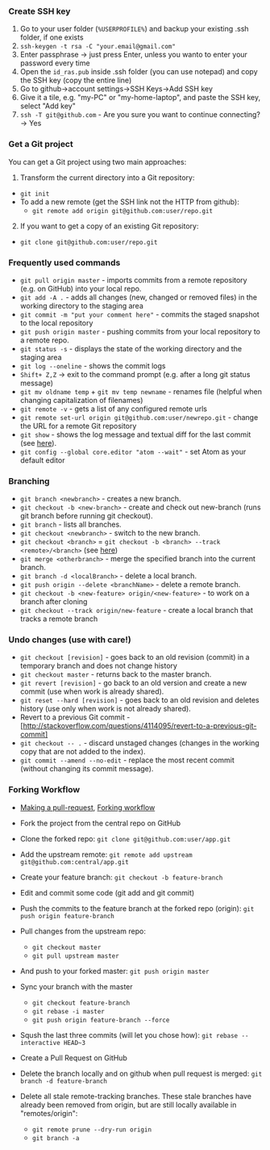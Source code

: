 ### Create SSH key

1. Go to your user folder (`%USERPROFILE%`) and backup your existing .ssh folder, if one exists
2. `ssh-keygen -t rsa -C "your.email@gmail.com"`
3. Enter passphrase -> just press Enter, unless you wanto to enter your password every time
4. Open the `id_ras.pub` inside .ssh folder (you can use notepad) and copy the SSH key (copy the entire line)
5. Go to github->account settings->SSH Keys->Add SSH key
6. Give it a tile, e.g. "my-PC" or "my-home-laptop", and paste the SSH key, select "Add key"
7. `ssh -T git@github.com` - Are you sure you want to continue connecting? -> Yes

### Get a Git project

You can get a Git project using two main approaches:

1. Transform the current directory into a Git repository:
 * `git init`
 * To add a new remote (get the SSH link not the HTTP from github): 
   * `git remote add origin git@github.com:user/repo.git`
2. If you want to get a copy of an existing Git repository:
 * `git clone git@github.com:user/repo.git`

### Frequently used commands

* `git pull origin master` - imports commits from a remote repository (e.g. on GitHub) into your local repo.
* `git add -A .` - adds all changes (new, changed or removed files) in the working directory to the staging area
* `git commit -m "put your comment here"` - commits the staged snapshot to the local repository
* `git push origin master` - pushing commits from your local repository to a remote repo.
* `git status -s` - displays the state of the working directory and the staging area
* `git log --oneline` - shows the commit logs
* `Shift+ Z,Z` -> exit to the command prompt (e.g. after a long git status message)
* `git mv oldname temp` + `git mv temp newname` - renames file (helpful when changing capitalization of filenames)
* `git remote -v` - gets a list of any configured remote urls
* `git remote set-url origin git@github.com:user/newrepo.git` - change the URL for a remote Git repository
* `git show` - shows the log message and textual diff for the last commit (see [here](http://git-scm.com/docs/git-show)).
* `git config --global core.editor "atom --wait"` - set Atom as your default editor

### Branching

* `git branch <newbranch>` - creates a new branch.
* `git checkout -b <new-branch>` - create and check out new-branch (runs git branch before running git checkout).
* `git branch` - lists all branches.
* `git checkout <newbranch>` - switch to the new branch.
* `git checkout <branch>` = `git checkout -b <branch> --track <remote>/<branch>` (see [here](http://git-scm.com/docs/git-checkout))
* `git merge <otherbranch>` - merge the specified branch into the current branch.
* `git branch -d <localBranch>` - delete a local branch.
* `git push origin --delete <branchName>` - delete a remote branch.
* `git checkout -b <new-feature> origin/<new-feature>` - to work on a <new-feature> branch after cloning
* `git checkout --track origin/new-feature` - create a local branch that tracks a remote branch

### Undo changes (use with care!)

* `git checkout [revision]` - goes back to an old revision (commit) in a temporary branch and does not change history
* `git checkout master` - returns back to the master branch.
* `git revert [revision]` - go back to an old version and create a new commit (use when work is already shared).
* `git reset --hard [revision]` - goes back to an old revision and deletes history (use only when work is not already shared).
* Revert to a previous Git commit - [http://stackoverflow.com/questions/4114095/revert-to-a-previous-git-commit]
* `git checkout -- .` - discard unstaged changes (changes in the working copy that are not added to the index).
* `git commit --amend --no-edit` - replace the most recent commit (without changing its commit message).

### Forking Workflow
- [Making a pull-request](https://www.atlassian.com/git/tutorials/making-a-pull-request/example), [Forking workflow](https://www.atlassian.com/git/tutorials/comparing-workflows/forking-workflow)

- Fork the project from the central repo on GitHub
- Clone the forked repo: `git clone git@github.com:user/app.git`
- Add the upstream remote: `git remote add upstream git@github.com:central/app.git`

- Create your feature branch: `git checkout -b feature-branch`
- Edit and commit some code (git add and git commit)
- Push the commits to the feature branch at the forked repo (origin):
`git push origin feature-branch`

- Pull changes from the upstream repo:
  * `git checkout master`
  * `git pull upstream master`
- And push to your forked master: `git push origin master`

- Sync your branch with the master
  * `git checkout feature-branch`
  * `git rebase -i master`
  * `git push origin feature-branch --force`

- Sqush the last three commits (will let you chose how): `git rebase --interactive HEAD~3`

- Create a Pull Request on GitHub
- Delete the branch locally and on github when pull request is merged: `git branch -d feature-branch`
- Delete all stale remote-tracking branches. These stale branches have already been removed from origin, but are still locally available in "remotes/origin": 
  * `git remote prune --dry-run origin`
  * `git branch -a`

